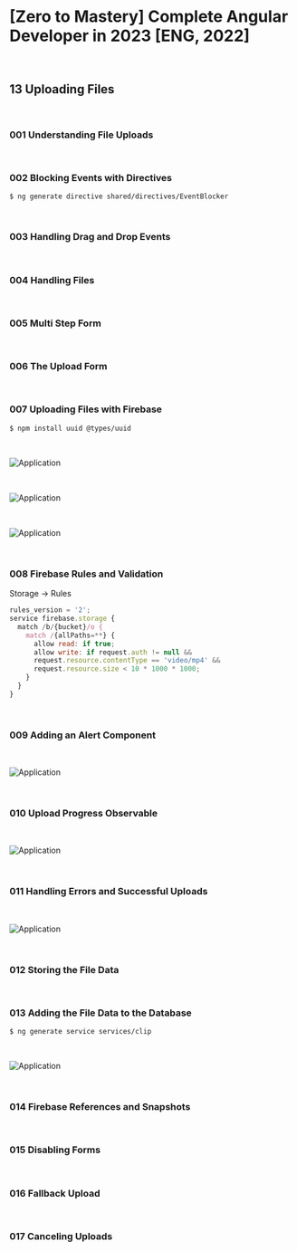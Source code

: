 # [Zero to Mastery] Complete Angular Developer in 2023 [ENG, 2022]

<br/>

## 13 Uploading Files

<br/>

### 001 Understanding File Uploads

<br/>

### 002 Blocking Events with Directives

```
$ ng generate directive shared/directives/EventBlocker
```

<br/>

### 003 Handling Drag and Drop Events

<br/>

### 004 Handling Files

<br/>

### 005 Multi Step Form

<br/>

### 006 The Upload Form

<br/>

### 007 Uploading Files with Firebase

```
$ npm install uuid @types/uuid
```

<br/>

![Application](/img/pic-m13-p01.png?raw=true)

<br/>

![Application](/img/pic-m13-p02.png?raw=true)

<br/>

![Application](/img/pic-m13-p03.png?raw=true)

<br/>

### 008 Firebase Rules and Validation

Storage -> Rules

```js
rules_version = '2';
service firebase.storage {
  match /b/{bucket}/o {
    match /{allPaths=**} {
      allow read: if true;
      allow write: if request.auth != null &&
      request.resource.contentType == 'video/mp4' &&
      request.resource.size < 10 * 1000 * 1000;
    }
  }
}
```

<br/>

### 009 Adding an Alert Component

<br/>

![Application](/img/pic-m13-p04.png?raw=true)

<br/>

### 010 Upload Progress Observable

<br/>

![Application](/img/pic-m13-p05.png?raw=true)

<br/>

### 011 Handling Errors and Successful Uploads

<br/>

![Application](/img/pic-m13-p06.png?raw=true)

<br/>

### 012 Storing the File Data

<br/>

### 013 Adding the File Data to the Database

```
$ ng generate service services/clip
```

<br/>

![Application](/img/pic-m13-p07.png?raw=true)

<br/>

### 014 Firebase References and Snapshots

<br/>

### 015 Disabling Forms

<br/>

### 016 Fallback Upload

<br/>

### 017 Canceling Uploads
